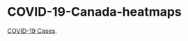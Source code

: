 # COVID-19-Canada-heatmaps
[COVID-19 Cases](https://c19-sfu-econ.github.io/COVID-19-Canada-heatmaps/heatmap_cases.pdf).
